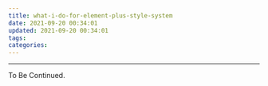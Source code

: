 ```yaml
---
title: what-i-do-for-element-plus-style-system
date: 2021-09-20 00:34:01
updated: 2021-09-20 00:34:01
tags:
categories:
---
```


<!-- more -->

---

To Be Continued.

<!-- Q.E.D. -->
